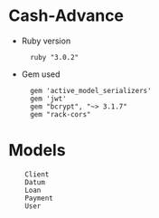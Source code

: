 # Cash-Advance 
* Ruby version

        ruby "3.0.2"

* Gem used

        gem 'active_model_serializers'
        gem 'jwt'
        gem "bcrypt", "~> 3.1.7"
        gem "rack-cors"

# Models 

        Client 
        Datum
        Loan
        Payment
        User